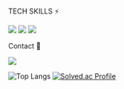 <p align ="center">
  
TECH SKILLS ⚡

<a><img src="https://img.shields.io/badge/React-333?style=flat-square&logo=React&logoColor=61DAFB"/></a>
<a><img src="https://img.shields.io/badge/Python-3766AB?style=flat-square&logo=Python&logoColor=white"/></a>
<a><img src="https://img.shields.io/badge/Bootstrap-7952B3?style=flat-square&logo=Bootstrap&logoColor=white"/></a>

Contact 💌
  
<a href="mailto:nasprout4@gmail.com" target="_blank"><img src="https://img.shields.io/badge/Gmail-EA4335?style=flat-square&logo=Gmail&logoColor=white" ></a>
  
![Top Langs](https://github-readme-stats.vercel.app/api/top-langs/?username=99mTc&layout=compact&theme=dark)
[![Solved.ac Profile](http://mazassumnida.wtf/api/v2/generate_badge?boj=lacina0638)](https://solved.ac/lacina0638/)
